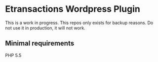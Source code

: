 # Etransactions Wordpress Plugin

This is a work in progress. This repos only exists for backup reasons.
Do not use it in production, it will not work. 


## Minimal requirements

PHP 5.5

